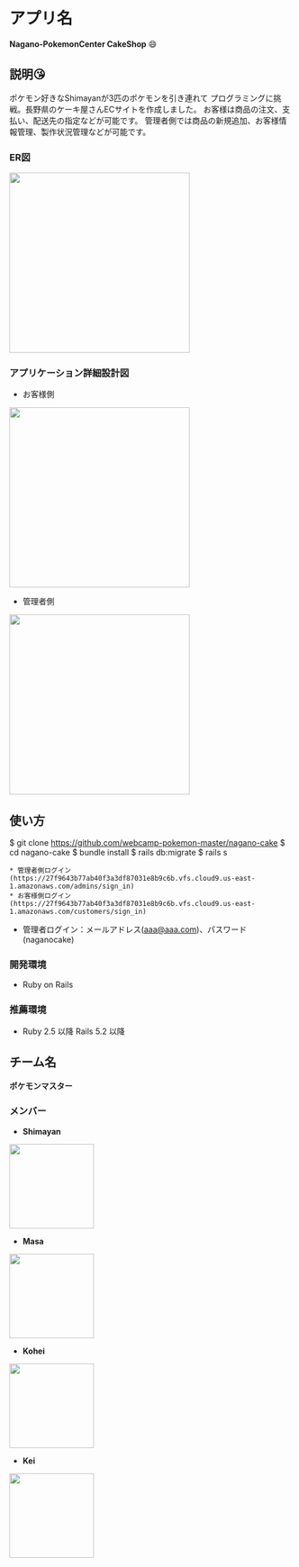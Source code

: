 # アプリ名
**Nagano-PokemonCenter CakeShop** :smile:

## 説明:kissing_heart:
ポケモン好きなShimayanが3匹のポケモンを引き連れて  プログラミングに挑戦。長野県のケーキ屋さんECサイトを作成しました。  お客様は商品の注文、支払い、配送先の指定などが可能です。  管理者側では商品の新規追加、お客様情報管理、製作状況管理などが可能です。

### ER図
<img src="https://user-images.githubusercontent.com/79110505/116027710-8e6de400-a690-11eb-8dc1-7d6aeee5a30c.png" width="320">

### アプリケーション詳細設計図
* お客様側

<img src="https://user-images.githubusercontent.com/79110505/116029052-6cc22c00-a693-11eb-8da6-b30debbcdef2.PNG" width="320">

* 管理者側

<img src="https://user-images.githubusercontent.com/79110505/116039303-89fff600-a6a5-11eb-99f2-70054b16dfdd.PNG" width="320">

## 使い方

 $ git clone https://github.com/webcamp-pokemon-master/nagano-cake  $ cd nagano-cake  $ bundle install  $ rails db:migrate  $ rails s

	* 管理者側ログイン(https://27f9643b77ab40f3a3df87031e8b9c6b.vfs.cloud9.us-east-1.amazonaws.com/admins/sign_in)
	* お客様側ログイン(https://27f9643b77ab40f3a3df87031e8b9c6b.vfs.cloud9.us-east-1.amazonaws.com/customers/sign_in)
* 管理者ログイン：メールアドレス(aaa@aaa.com)、パスワード(naganocake)

 ### 開発環境
   * Ruby on Rails

 ### 推薦環境
   * Ruby 2.5 以降 Rails 5.2 以降


  ## チーム名
  **ポケモンマスター**

  ### メンバー
  * **Shimayan**

<img src="https://user-images.githubusercontent.com/79110505/116030829-6afa6780-a697-11eb-8511-69e087ec38aa.png" height="150" width="150">

  * **Masa**

<img src="https://user-images.githubusercontent.com/79110505/116030874-85344580-a697-11eb-9aa0-b4ff0b7a5a59.jpg" height="150" width="150">


  * **Kohei**

<img src="https://user-images.githubusercontent.com/79110505/116030978-c0367900-a697-11eb-86fd-504898d147d5.png" height="150" width="150">


  * **Kei**

<img src="https://user-images.githubusercontent.com/79110505/116030848-76e62980-a697-11eb-88cc-52a569848742.jpg" height="150" width="150">